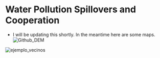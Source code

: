 # Water Pollution Spillovers and Cooperation

- I will be updating this shortly. In the meantime here are some maps.
![Github_DEM](https://user-images.githubusercontent.com/87843175/126739709-53ea4f8f-8167-4fa1-b331-5f78b9eb9355.png)

![ejemplo_vecinos](https://user-images.githubusercontent.com/87843175/136896089-5e42a4a5-cc13-4e23-8f25-06af7be0db2e.png)
